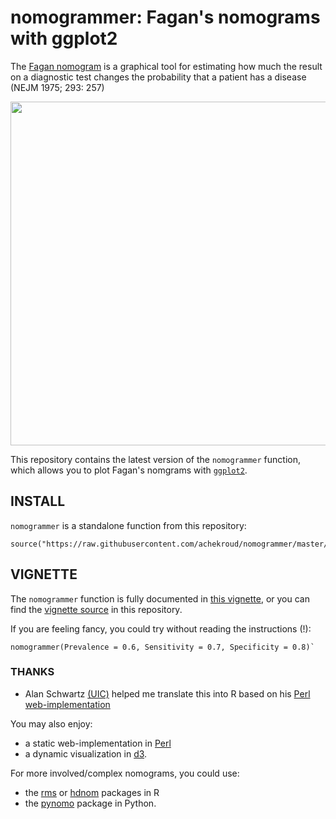 # nomogrammer: Fagan's nomograms with ggplot2

The [Fagan nomogram](http://www.pmean.com/definitions/fagan.htm) is a graphical tool for estimating how much the result on a diagnostic test changes the probability that a patient has a disease (NEJM 1975; 293: 257)

<p align="center">
  <img src="https://github.com/achekroud/nomogrammer/blob/master/demo.png" width="550">
</p>

This repository contains the latest version of the `nomogrammer` function, which allows you to plot Fagan's nomgrams with [`ggplot2`](http://ggplot2.org/).

## INSTALL

`nomogrammer` is a standalone function from this repository:

```{r}
source("https://raw.githubusercontent.com/achekroud/nomogrammer/master/nomogrammer.r")
```

## VIGNETTE

The `nomogrammer` function is fully documented in [this vignette](https://achekroud.github.io/nomogrammer_vignette.html), or you can find the [vignette source](vignette) in this repository.

If you are feeling fancy, you could try without reading the instructions (!):

```{r}
nomogrammer(Prevalence = 0.6, Sensitivity = 0.7, Specificity = 0.8)`
```

### THANKS

- Alan Schwartz [(UIC)](http://ulan.mede.uic.edu/alansz/) helped me translate this into R based on his [Perl web-implementation](https://araw.mede.uic.edu/cgi-bin/testcalc.pl)

You may also enjoy:
- a static web-implementation in [Perl](https://sourceforge.net/projects/testcalc/)
- a dynamic visualization in [d3](https://cscheid.net/projects/fagan_nomogram/).

For more involved/complex nomograms, you could use:
- the [rms](https://cran.r-project.org/web/packages/rms/rms.pdf) or [hdnom](https://cran.r-project.org/web/packages/hdnom/vignettes/hdnom.html) packages in R
- the [pynomo](http://pynomo.org/wiki/index.php?title=Main_Page) package in Python.
